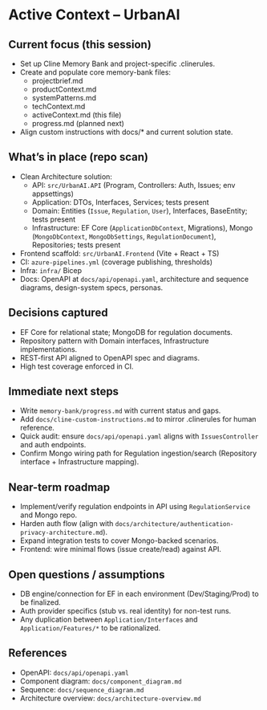 # Active Context – UrbanAI

## Current focus (this session)
- Set up Cline Memory Bank and project-specific .clinerules.
- Create and populate core memory-bank files:
  - projectbrief.md
  - productContext.md
  - systemPatterns.md
  - techContext.md
  - activeContext.md (this file)
  - progress.md (planned next)
- Align custom instructions with docs/* and current solution state.

## What’s in place (repo scan)
- Clean Architecture solution:
  - API: `src/UrbanAI.API` (Program, Controllers: Auth, Issues; env appsettings)
  - Application: DTOs, Interfaces, Services; tests present
  - Domain: Entities (`Issue`, `Regulation`, `User`), Interfaces, BaseEntity; tests present
  - Infrastructure: EF Core (`ApplicationDbContext`, Migrations), Mongo (`MongoDbContext`, `MongoDbSettings`, `RegulationDocument`), Repositories; tests present
- Frontend scaffold: `src/UrbanAI.Frontend` (Vite + React + TS)
- CI: `azure-pipelines.yml` (coverage publishing, thresholds)
- Infra: `infra/` Bicep
- Docs: OpenAPI at `docs/api/openapi.yaml`, architecture and sequence diagrams, design-system specs, personas.

## Decisions captured
- EF Core for relational state; MongoDB for regulation documents.
- Repository pattern with Domain interfaces, Infrastructure implementations.
- REST-first API aligned to OpenAPI spec and diagrams.
- High test coverage enforced in CI.

## Immediate next steps
- Write `memory-bank/progress.md` with current status and gaps.
- Add `docs/cline-custom-instructions.md` to mirror .clinerules for human reference.
- Quick audit: ensure `docs/api/openapi.yaml` aligns with `IssuesController` and auth endpoints.
- Confirm Mongo wiring path for Regulation ingestion/search (Repository interface + Infrastructure mapping).

## Near-term roadmap
- Implement/verify regulation endpoints in API using `RegulationService` and Mongo repo.
- Harden auth flow (align with `docs/architecture/authentication-privacy-architecture.md`).
- Expand integration tests to cover Mongo-backed scenarios.
- Frontend: wire minimal flows (issue create/read) against API.

## Open questions / assumptions
- DB engine/connection for EF in each environment (Dev/Staging/Prod) to be finalized.
- Auth provider specifics (stub vs. real identity) for non-test runs.
- Any duplication between `Application/Interfaces` and `Application/Features/*` to be rationalized.

## References
- OpenAPI: `docs/api/openapi.yaml`
- Component diagram: `docs/component_diagram.md`
- Sequence: `docs/sequence_diagram.md`
- Architecture overview: `docs/architecture-overview.md`
